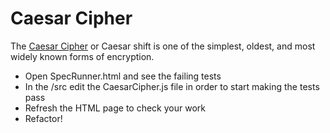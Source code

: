 Caesar Cipher
=============

The [Caesar Cipher](http://en.wikipedia.org/wiki/Caesar_cipher) or Caesar shift is one of the simplest, oldest, and most widely known forms of encryption.

* Open SpecRunner.html and see the failing tests
* In the /src edit the CaesarCipher.js file in order to start making the tests pass
* Refresh the HTML page to check your work
* Refactor!
